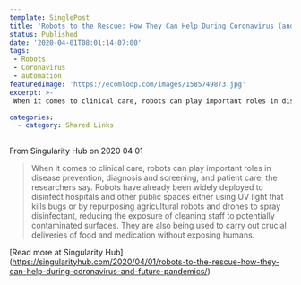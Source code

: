 ```yaml
---
template: SinglePost
title: 'Robots to the Rescue: How They Can Help During Coronavirus (and Future Pandemics)'
status: Published
date: '2020-04-01T08:01:14-07:00'
tags:
 - Robots
 - Coronavirus
 - automation
featuredImage: 'https://ecomloop.com/images/1585749873.jpg'
excerpt: >-
 When it comes to clinical care, robots can play important roles in disease prevention, diagnosis and screening, and patient care, the researchers say. Robots have already been widely deployed to disinfect hospitals and other public spaces either using UV light that kills bugs or by repurposing agricultural robots and drones to spray disinfectant, reducing the exposure of cleaning staff to potentially contaminated surfaces. They are also being used to carry out crucial deliveries of food and medication without exposing humans.

categories:
  - category: Shared Links
---
```



From Singularity Hub on 2020 04 01
> When it comes to clinical care, robots can play important roles in disease prevention, diagnosis and screening, and patient care, the researchers say. Robots have already been widely deployed to disinfect hospitals and other public spaces either using UV light that kills bugs or by repurposing agricultural robots and drones to spray disinfectant, reducing the exposure of cleaning staff to potentially contaminated surfaces. They are also being used to carry out crucial deliveries of food and medication without exposing humans.


[Read more at Singularity Hub] (https://singularityhub.com/2020/04/01/robots-to-the-rescue-how-they-can-help-during-coronavirus-and-future-pandemics/)
